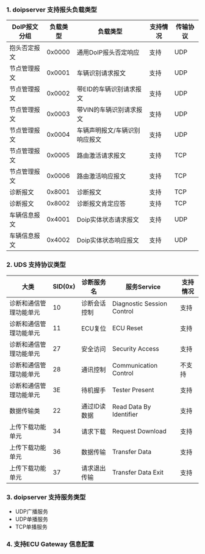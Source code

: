 ### 1. doipserver 支持报头负载类型

| DoIP报文分组 | 负载类型 | 负载类型 | 支持情况 | 传输协议 |
|-------|-------|-------|-------|-------|
| 抱头否定报文 | 0x0000 | 通用DoIP报头否定响应 | 支持 | UDP |
| 节点管理报文 | 0x0001 | 车辆识别请求报文 | 支持 | UDP |
| 节点管理报文 | 0x0002 | 带EID的车辆识别请求报文 | 支持 | UDP |
| 节点管理报文 | 0x0003 | 带VIN的车辆识别请求报文 | 支持 | UDP |
| 节点管理报文 | 0x0004 | 车辆声明报文/车辆识别响应报文 | 支持 | UDP |
| 节点管理报文 | 0x0005 | 路由激活请求报文 | 支持 | TCP |
| 节点管理报文 | 0x0006 | 路由激活响应报文 | 支持 | TCP |
| 诊断报文 | 0x8001 | 诊断报文 | 支持 | TCP |
| 诊断报文 | 0x8002 | 诊断报文肯定应答 | 支持 | TCP |
| 车辆信息报文 | 0x4001 | Doip实体状态请求报文 | 支持 | UDP |
| 车辆信息报文 | 0x4002 | Doip实体状态响应报文 | 支持 | UDP |


### 2. UDS 支持协议类型

| 大类 | SID(0x) | 诊断服务名 | 服务Service | 支持情况 |
|-------|-------|-------|-------|-------|
| 诊断和通信管理功能单元 | 10 | 诊断会话控制 | Diagnostic Session Control | 支持 |
| 诊断和通信管理功能单元 | 11 | ECU复位 | ECU Reset | 支持 |
| 诊断和通信管理功能单元 | 27 | 安全访问 | Security Access | 支持 |
| 诊断和通信管理功能单元 | 28 | 通讯控制 | Communication Control | 不支持 |
| 诊断和通信管理功能单元 | 3E | 待机握手 | Tester Present | 支持 |
| 数据传输类 | 22 | 通过ID读数据 | Read Data By Identifier | 支持 |
| 上传下载功能单元 | 34 | 请求下载 | Request Download | 支持 |
| 上传下载功能单元 | 36 | 数据传输 | Transfer Data | 支持 |
| 上传下载功能单元 | 37 | 请求退出传输 | Transfer Data Exit | 支持 |

### 3. doipserver 支持服务类型

- UDP广播服务
- UDP单播服务
- TCP单播服务

### 4. 支持ECU Gateway 信息配置